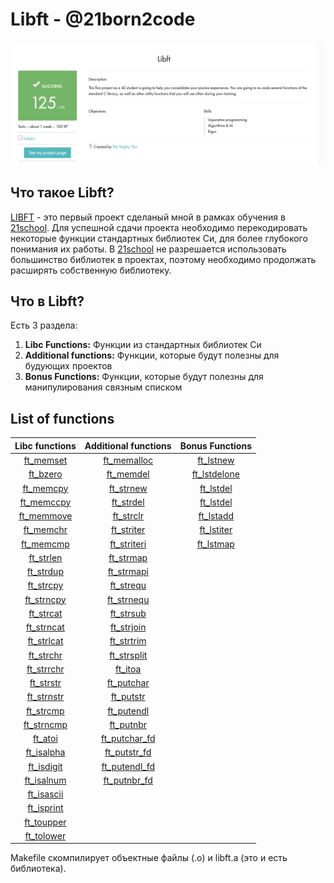 # Libft - @21born2code
![Screenshot intra](https://github.com/do8rolyuboff/Libft/blob/master/other/screenshot.jpeg)

## Что такое Libft?
[LIBFT](https://github.com/do8rolyuboff/Libft/blob/master/other/libft.en.pdf) - это первый проект сделаный мной в рамках обучения в [21school](https://21-school.ru/). Для успешной сдачи проекта необходимо перекодировать некоторые функции стандартных библиотек Cи, для более глубокого понимания их работы. В [21school](https://21-school.ru/) не разрешается использовать большинство библиотек в проектах, поэтому необходимо продолжать расширять собственную библиотеку.

## Что в Libft?

Есть 3 раздела:

1.  **Libc Functions:** Функции из стандартных библиотек Cи
2.  **Additional functions:** Функции, которые будут полезны для будующих проектов
3.  **Bonus Functions:** Функции, которые будут полезны для манипулирования связным списком

## List of functions
Libc functions | Additional functions | Bonus Functions
:-----------: | :-----------: | :-----------:
  [ft_memset](srcs/ft_memcmp.c)   | [ft_memalloc](srcs/ft_memalloc)       | [ft_lstnew](srcs/ft_lstnew) 
  [ft_bzero](srcs/ft_bzero)       | [ft_memdel](srcs/ft_memdel)           | [ft_lstdelone](srcs/ft_lstdelone) 
  [ft_memcpy](srcs/ft_memcpy)     | [ft_strnew](srcs/ft_strnew)           | [ft_lstdel](srcs/ft_lstdel) 
  [ft_memccpy](srcs/ft_memccpy)   | [ft_strdel](srcs/ft_strdel)           | [ft_lstdel](srcs/ft_lstdel) 
  [ft_memmove](srcs/ft_memmove)   | [ft_strclr](srcs/ft_strclr)           | [ft_lstadd](srcs/ft_lstadd) 
  [ft_memchr](srcs/ft_memchr)     | [ft_striter](srcs/ft_striter)         | [ft_lstiter](srcs/ft_lstiter) 
  [ft_memcmp](srcs/ft_memcmp)     | [ft_striteri](srcs/ft_striteri)       | [ft_lstmap](srcs/ft_lstmap) 
  [ft_strlen](srcs/ft_strlen)     | [ft_strmap](srcs/ft_strmap)           |
  [ft_strdup](srcs/ft_strdup)     | [ft_strmapi](srcs/ft_strmapi)         |
  [ft_strcpy](srcs/ft_strcpy)     | [ft_strequ](srcs/ft_strequ)           |
  [ft_strncpy](srcs/ft_strncpy)   | [ft_strnequ](srcs/ft_strnequ)         |
  [ft_strcat](srcs/ft_strcat)     | [ft_strsub](srcs/ft_strsub)           |
  [ft_strncat](srcs/ft_strncat)   | [ft_strjoin](srcs/ft_strjoin)         |
  [ft_strlcat](srcs/ft_strlcat)   | [ft_strtrim](srcs/ft_strtrim)         |
  [ft_strchr](srcs/ft_strchr)     | [ft_strsplit](srcs/ft_strsplit)       |
  [ft_strrchr](srcs/ft_strrchr)   | [ft_itoa](srcs/ft_itoa)               |
  [ft_strstr](srcs/ft_strstr)     | [ft_putchar](srcs/ft_putchar)         |
  [ft_strnstr](srcs/ft_strnstr)   | [ft_putstr](srcs/ft_putstr)           |
  [ft_strcmp](srcs/ft_strcmp)     | [ft_putendl](srcs/ft_putendl)         |
  [ft_strncmp](srcs/ft_strncmp)   | [ft_putnbr](srcs/ft_putnbr)           |
  [ft_atoi](srcs/ft_atoi)         | [ft_putchar_fd](srcs/ft_putchar_fd)   |
  [ft_isalpha](srcs/ft_isalpha)   | [ft_putstr_fd](srcs/ft_putstr_fd)     |
  [ft_isdigit](srcs/ft_isdigit)   | [ft_putendl_fd](srcs/ft_putendl_fd)   |
  [ft_isalnum](srcs/ft_isalnum)   | [ft_putnbr_fd](srcs/ft_putnbr_fd)     |
  [ft_isascii](srcs/ft_isascii)   | |
  [ft_isprint](srcs/ft_isprint)   | |
  [ft_toupper](srcs/ft_toupper)   | |
  [ft_tolower](srcs/ft_tolower)   | |


Makefile скомпилирует объектные файлы (.o) и libft.a (это и есть библиотека).
